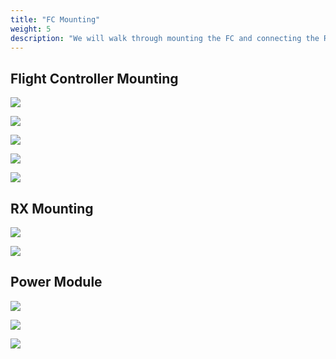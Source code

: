 ```yaml
---
title: "FC Mounting"
weight: 5
description: "We will walk through mounting the FC and connecting the RX and power module"
---
```


## Flight Controller Mounting

![](fc_mounting_1.jpg)

![](fc_mounting_2.jpg)

![](fc_mounting_3.jpg)

![](pwm_connection_1.jpg)

![](pwm_connection_2.jpg)

## RX Mounting

![](rx_connection_1.jpg)

![](rx_connection_2.jpg)

## Power Module

![](power_connection_1.jpg)

![](power_connection_2.jpg)

![](power_connection_3.jpg)
